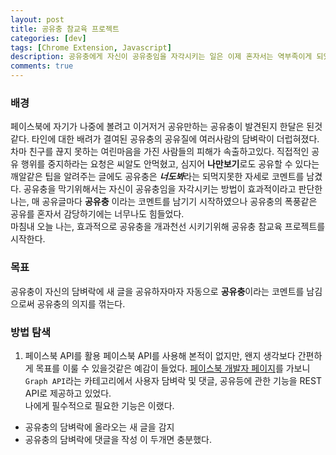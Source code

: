 ```yaml
---
layout: post
title: 공유충 참교육 프로젝트
categories: [dev]
tags: [Chrome Extension, Javascript]
description: 공유충에게 자신이 공유충임을 자각시키는 일은 이제 혼자서는 역부족이게 되었다. 나에게는 무기가 필요하다.
comments: true
---
```


### 배경
페이스북에 자기가 나중에 볼려고 이거저거 공유만하는 공유충이 발견된지 한달은 된것같다. 타인에 대한 배려가 결여된 공유충의 공유질에 여러사람의 담벼락이 더럽혀졌다. 차마 친구를 끊지 못하는 여린마음을 가진 사람들의 피해가 속출하고있다. 
직접적인 공유 행위를 중지하라는 요청은 씨알도 안먹혔고, 심지어 **나만보기**로도 공유할 수 있다는 깨알같은 팁을 알려주는 글에도 공유충은 ***너도봐***라는 되먹지못한 자세로 코멘트를 남겼다. 공유충을 막기위해서는 자신이 공유충임을 자각시키는 방법이 효과적이라고 판단한 나는, 매 공유글마다 **공유충** 이라는 코멘트를 남기기 시작하였으나 공유충의 폭풍같은 공유를 혼자서 감당하기에는 너무나도 힘들었다.  
마침내 오늘 나는, 효과적으로 공유충을 개과천선 시키기위해 공유충 참교육 프로젝트를 시작한다.

### 목표
공유충이 자신의 담벼락에 새 글을 공유하자마자 자동으로 **공유충**이라는 코멘트를 남김으로써 공유충의 의지를 꺾는다.

### 방법 탐색
1. 페이스북 API를 활용
페이스북 API를 사용해 본적이 없지만, 왠지 생각보다 간편하게 목표를 이룰 수 있을것같은 예감이 들었다. [페이스북 개발자 페이지](https://developers.facebook.com/)를 가보니 `Graph API`라는 카테고리에서 사용자 담벼락 및 댓글, 공유등에 관한 기능을 REST API로 제공하고 있었다.  
나에게 필수적으로 필요한 기능은 이랬다.
- 공유충의 담벼락에 올라오는 새 글을 감지
- 공유충의 담벼락에 댓글을 작성
이 두개면 충분했다. 